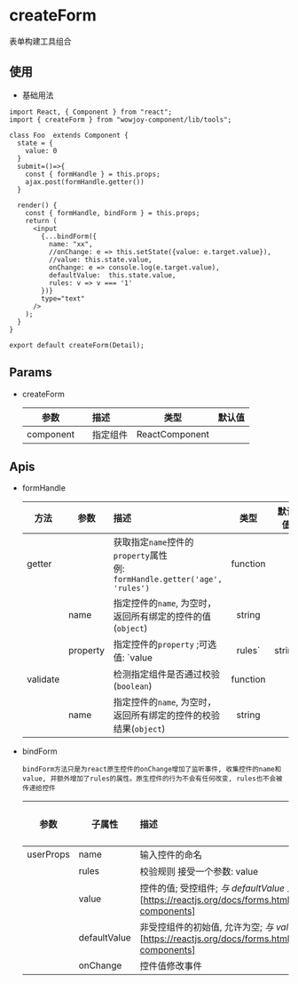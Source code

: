 # createForm

表单构建工具组合

## 使用

- 基础用法

```
import React, { Component } from "react";
import { createForm } from "wowjoy-component/lib/tools";

class Foo  extends Component {
  state = {
    value: 0
  }
  submit=()=>{
    const { formHandle } = this.props;
    ajax.post(formHandle.getter())
  }

  render() {
    const { formHandle, bindForm } = this.props;
    return (
      <input
        {...bindForm({
          name: "xx",
          //onChange: e => this.setState({value: e.target.value}),
          //value: this.state.value,
          onChange: e => console.log(e.target.value),
          defaultValue:  this.state.value,
          rules: v => v === '1'
        })}
        type="text"
      />
    );
  }
}

export default createForm(Detail);
```

## Params

- createForm

  | 参数      |     | 描述     |      类型      | 默认值 |
  | --------- | --- | :------- | :------------: | :----: |
  | component |     | 指定组件 | ReactComponent |        |

## Apis

- formHandle

  | 方法     | 参数     | 描述                                                                          |   类型   | 默认值  |
  | -------- | -------- | :---------------------------------------------------------------------------- | :------: | :-----: |
  | getter   |          | 获取指定`name`控件的`property`属性<br>例: `formHandle.getter('age', 'rules')` | function |         |
  |          | name     | 指定控件的`name`, 为空时， 返回所有绑定的控件的值(`object`)                   |  string  |         |
  |          | property | 指定控件的`property` ;可选值: `value | rules`                                 |  string  | `value` |
  | validate |          | 检测指定组件是否通过校验(`boolean`)                                           | function |         |
  |          | name     | 指定控件的`name`, 为空时， 返回所有绑定的控件的校验结果(`object`)             |  string  |         |

- bindForm

  ```
  bindForm方法只是为react原生控件的onChange增加了监听事件, 收集控件的name和value, 并额外增加了rules的属性。原生控件的行为不会有任何改变, rules也不会被传递给控件
  ```

  | 参数      | 子属性       | 描述                                                                                                      |      类型      | 默认值 |
  | --------- | ------------ | :-------------------------------------------------------------------------------------------------------- | :------------: | :----: |
  | userProps | name         | 输入控件的命名                                                                                            |     string     |        |
  |           | rules        | 校验规则 接受一个参数: value                                                                              |    function    |        |
  |           | value        | 控件的值; 受控组件; _与 defaultValue 互斥_[https://reactjs.org/docs/forms.html#controlled-components]     | string\|number |
  |           | defaultValue | 非受控组件的初始值, 允许为空; _与 value 互斥_ [https://reactjs.org/docs/forms.html#controlled-components] | string\|number |
  |           | onChange     | 控件值修改事件                                                                                            |    function    |        |
